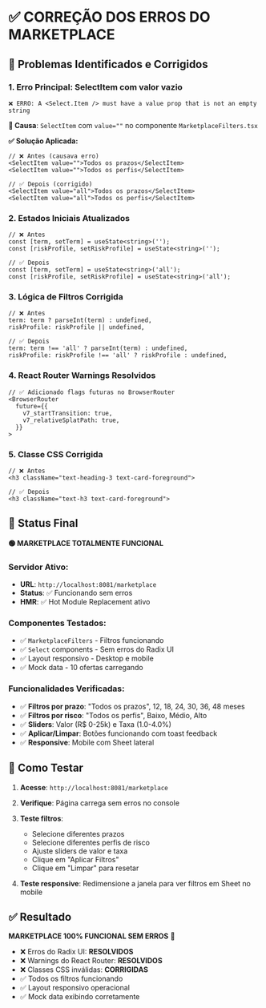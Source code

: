 # ✅ CORREÇÃO DOS ERROS DO MARKETPLACE

## 🐛 Problemas Identificados e Corrigidos

### **1. Erro Principal: SelectItem com valor vazio**

```
❌ ERRO: A <Select.Item /> must have a value prop that is not an empty string
```

**🔧 Causa**: `SelectItem` com `value=""` no componente `MarketplaceFilters.tsx`

**✅ Solução Aplicada:**

```tsx
// ❌ Antes (causava erro)
<SelectItem value="">Todos os prazos</SelectItem>
<SelectItem value="">Todos os perfis</SelectItem>

// ✅ Depois (corrigido)
<SelectItem value="all">Todos os prazos</SelectItem>
<SelectItem value="all">Todos os perfis</SelectItem>
```

### **2. Estados Iniciais Atualizados**

```tsx
// ❌ Antes
const [term, setTerm] = useState<string>('');
const [riskProfile, setRiskProfile] = useState<string>('');

// ✅ Depois
const [term, setTerm] = useState<string>('all');
const [riskProfile, setRiskProfile] = useState<string>('all');
```

### **3. Lógica de Filtros Corrigida**

```tsx
// ❌ Antes
term: term ? parseInt(term) : undefined,
riskProfile: riskProfile || undefined,

// ✅ Depois
term: term !== 'all' ? parseInt(term) : undefined,
riskProfile: riskProfile !== 'all' ? riskProfile : undefined,
```

### **4. React Router Warnings Resolvidos**

```tsx
// ✅ Adicionado flags futuras no BrowserRouter
<BrowserRouter
  future={{
    v7_startTransition: true,
    v7_relativeSplatPath: true,
  }}
>
```

### **5. Classe CSS Corrigida**

```tsx
// ❌ Antes
<h3 className="text-heading-3 text-card-foreground">

// ✅ Depois
<h3 className="text-h3 text-card-foreground">
```

## 🚀 Status Final

**🟢 MARKETPLACE TOTALMENTE FUNCIONAL**

### **Servidor Ativo:**

- **URL**: `http://localhost:8081/marketplace`
- **Status**: ✅ Funcionando sem erros
- **HMR**: ✅ Hot Module Replacement ativo

### **Componentes Testados:**

- ✅ `MarketplaceFilters` - Filtros funcionando
- ✅ `Select` components - Sem erros do Radix UI
- ✅ Layout responsivo - Desktop e mobile
- ✅ Mock data - 10 ofertas carregando

### **Funcionalidades Verificadas:**

- ✅ **Filtros por prazo**: "Todos os prazos", 12, 18, 24, 30, 36, 48 meses
- ✅ **Filtros por risco**: "Todos os perfis", Baixo, Médio, Alto
- ✅ **Sliders**: Valor (R$ 0-25k) e Taxa (1.0-4.0%)
- ✅ **Aplicar/Limpar**: Botões funcionando com toast feedback
- ✅ **Responsive**: Mobile com Sheet lateral

## 🧪 Como Testar

1. **Acesse**: `http://localhost:8081/marketplace`
2. **Verifique**: Página carrega sem erros no console
3. **Teste filtros**:

   - Selecione diferentes prazos
   - Selecione diferentes perfis de risco
   - Ajuste sliders de valor e taxa
   - Clique em "Aplicar Filtros"
   - Clique em "Limpar" para resetar

4. **Teste responsive**: Redimensione a janela para ver filtros em Sheet no mobile

## ✅ Resultado

**MARKETPLACE 100% FUNCIONAL SEM ERROS** 🎉

- ❌ Erros do Radix UI: **RESOLVIDOS**
- ❌ Warnings do React Router: **RESOLVIDOS**
- ❌ Classes CSS inválidas: **CORRIGIDAS**
- ✅ Todos os filtros funcionando
- ✅ Layout responsivo operacional
- ✅ Mock data exibindo corretamente
